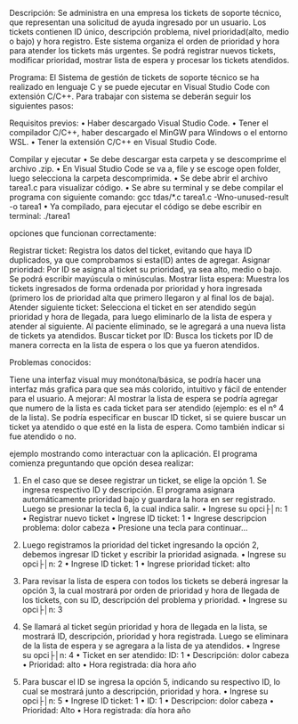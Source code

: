 Descripción: 
Se administra en una empresa los tickets de soporte técnico, que representan una solicitud de ayuda ingresado por un usuario. Los tickets contienen ID único, descripción problema, nivel prioridad(alto, medio o bajo) y hora registro. Este sistema organiza el orden de prioridad y hora para atender los tickets más urgentes. Se podrá registrar nuevos tickets, modificar prioridad, mostrar lista de espera y procesar los tickets atendidos.

Programa:
El Sistema de gestión de tickets de soporte técnico se ha realizado en lenguaje C y se puede ejecutar en Visual Studio Code con extensión C/C++. Para trabajar con sistema se deberán seguir los siguientes pasos:

Requisitos previos:
•	Haber descargado Visual Studio Code.
•	Tener el compilador C/C++, haber descargado el MinGW para Windows o el entorno WSL.
•	Tener la extensión C/C++ en Visual Studio Code.

Compilar y ejecutar
•	Se debe descargar esta carpeta y se descomprime el archivo .zip.
•	En Visual Studio Code se va a, file y se escoge open folder, luego selecciona la carpeta descomprimida.
•	Se debe abrir el archivo tarea1.c para visualizar código. 
•	Se abre su terminal y se debe compilar el programa con siguiente comando:
                  gcc tdas/*.c tarea1.c -Wno-unused-result -o tarea1
•	Ya compilado, para ejecutar el código se debe escribir en terminal:
                  ./tarea1

opciones que funcionan correctamente:

Registrar ticket: Registra los datos del ticket, evitando que haya ID duplicados, ya que comprobamos si esta(ID) antes de agregar.
Asignar prioridad: Por ID se asigna al ticket su prioridad, ya sea alto, medio o bajo. Se podrá escribir mayúscula o minúsculas.
Mostrar lista espera: Muestra los tickets ingresados de forma ordenada por prioridad y hora ingresada (primero los de prioridad alta que primero llegaron y al final los de baja).
Atender siguiente ticket: Selecciona el ticket en ser atendido según prioridad y hora de llegada, para luego eliminarlo de la lista de espera y atender al siguiente. Al paciente eliminado, se le agregará a una nueva lista de tickets ya atendidos.
Buscar ticket por ID: Busca los tickets por ID de manera correcta en la lista de espera o los que ya fueron atendidos.

Problemas conocidos:

Tiene una interfaz visual muy monótona/básica, se podría hacer una interfaz más grafica para que sea más colorido, intuitivo y fácil de entender para el usuario.
A mejorar:
Al mostrar la lista de espera se podría agregar que numero de la lista es cada ticket para ser atendido (ejemplo: es el n° 4 de la lista).
Se podría especificar en buscar ID ticket, si se quiere buscar un ticket ya atendido o que esté en la lista de espera. Como también indicar si fue atendido o no.



ejemplo mostrando como interactuar con la aplicación.
El programa comienza preguntando que opción desea realizar:

1. En el caso que se desee registrar un ticket, se elige la opción 1. Se ingresa respectivo ID y descripción. El programa asignara automáticamente prioridad bajo y guardara la hora en ser registrado. Luego se presionar la tecla 6, la cual indica salir. 
•	Ingrese su opci├│n: 1
•	Registrar nuevo ticket
•	Ingrese ID ticket: 1
•	Ingrese descripcion problema: dolor cabeza
•	Presione una tecla para continuar...

2. Luego registramos la prioridad del ticket ingresando la opción 2, debemos ingresar ID ticket y escribir la prioridad asignada.
•	Ingrese su opci├│n: 2
•	Ingrese ID ticket: 1
•	Ingrese prioridad ticket: alto

3. Para revisar la lista de espera con todos los tickets se deberá ingresar la opción 3, la cual mostrará por orden de prioridad y hora de llegada de los tickets, con su ID, descripción del problema y prioridad.
•	Ingrese su opci├│n: 3

4. Se llamará al ticket según prioridad y hora de llegada en la lista, se mostrará ID, descripción, prioridad y hora registrada. Luego se eliminara de la lista de espera y se agregara a la lista de ya atendidos.
•	Ingrese su opci├│n: 4
•	Ticket en ser atendido: ID: 1
•	Descripción: dolor cabeza
•	Prioridad: alto
•	Hora registrada: día hora año

5) Para buscar el ID se ingresa la opción 5, indicando su respectivo ID, lo cual se mostrará junto a descripción, prioridad y hora.
•	Ingrese su opci├│n: 5
•	Ingrese ID ticket: 1
•	ID: 1
•	Descripcion: dolor cabeza
•	Prioridad: Alto
•	Hora registrada: día hora año

